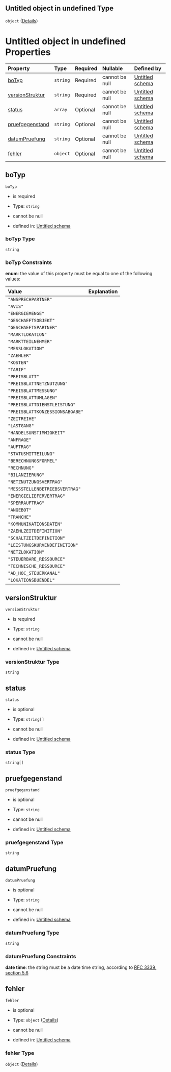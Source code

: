 ## Untitled object in undefined Type

`object` ([Details](statusbericht.md))

# Untitled object in undefined Properties

| Property                            | Type     | Required | Nullable       | Defined by                                                                                                                                                                                            |
| :---------------------------------- | :------- | :------- | :------------- | :---------------------------------------------------------------------------------------------------------------------------------------------------------------------------------------------------- |
| [boTyp](#botyp)                     | `string` | Required | cannot be null | [Untitled schema](botyp.md "https://raw.githubusercontent.com/conuti-gmbh/bo4e-schema/master/schemas/v1/enum/BOTyp.schema.json#/properties/boTyp")                                                    |
| [versionStruktur](#versionstruktur) | `string` | Required | cannot be null | [Untitled schema](statusbericht-properties-versionstruktur.md "https://raw.githubusercontent.com/conuti-gmbh/bo4e-schema/master/schemas/v1/bo/Statusbericht.schema.json#/properties/versionStruktur") |
| [status](#status)                   | `array`  | Optional | cannot be null | [Untitled schema](berichtstatus.md "https://raw.githubusercontent.com/conuti-gmbh/bo4e-schema/master/schemas/v1/enum/BerichtStatus.schema.json#/properties/status")                                   |
| [pruefgegenstand](#pruefgegenstand) | `string` | Optional | cannot be null | [Untitled schema](statusbericht-properties-pruefgegenstand.md "https://raw.githubusercontent.com/conuti-gmbh/bo4e-schema/master/schemas/v1/bo/Statusbericht.schema.json#/properties/pruefgegenstand") |
| [datumPruefung](#datumpruefung)     | `string` | Optional | cannot be null | [Untitled schema](statusbericht-properties-datumpruefung.md "https://raw.githubusercontent.com/conuti-gmbh/bo4e-schema/master/schemas/v1/bo/Statusbericht.schema.json#/properties/datumPruefung")     |
| [fehler](#fehler)                   | `object` | Optional | cannot be null | [Untitled schema](fehler.md "https://raw.githubusercontent.com/conuti-gmbh/bo4e-schema/master/schemas/v1/com/Fehler.schema.json#/properties/fehler")                                                  |

## boTyp



`boTyp`

*   is required

*   Type: `string`

*   cannot be null

*   defined in: [Untitled schema](botyp.md "https://raw.githubusercontent.com/conuti-gmbh/bo4e-schema/master/schemas/v1/enum/BOTyp.schema.json#/properties/boTyp")

### boTyp Type

`string`

### boTyp Constraints

**enum**: the value of this property must be equal to one of the following values:

| Value                           | Explanation |
| :------------------------------ | :---------- |
| `"ANSPRECHPARTNER"`             |             |
| `"AVIS"`                        |             |
| `"ENERGIEMENGE"`                |             |
| `"GESCHAEFTSOBJEKT"`            |             |
| `"GESCHAEFTSPARTNER"`           |             |
| `"MARKTLOKATION"`               |             |
| `"MARKTTEILNEHMER"`             |             |
| `"MESSLOKATION"`                |             |
| `"ZAEHLER"`                     |             |
| `"KOSTEN"`                      |             |
| `"TARIF"`                       |             |
| `"PREISBLATT"`                  |             |
| `"PREISBLATTNETZNUTZUNG"`       |             |
| `"PREISBLATTMESSUNG"`           |             |
| `"PREISBLATTUMLAGEN"`           |             |
| `"PREISBLATTDIENSTLEISTUNG"`    |             |
| `"PREISBLATTKONZESSIONSABGABE"` |             |
| `"ZEITREIHE"`                   |             |
| `"LASTGANG"`                    |             |
| `"HANDELSUNSTIMMIGKEIT"`        |             |
| `"ANFRAGE"`                     |             |
| `"AUFTRAG"`                     |             |
| `"STATUSMITTEILUNG"`            |             |
| `"BERECHNUNGSFORMEL"`           |             |
| `"RECHNUNG"`                    |             |
| `"BILANZIERUNG"`                |             |
| `"NETZNUTZUNGSVERTRAG"`         |             |
| `"MESSSTELLENBETRIEBSVERTRAG"`  |             |
| `"ENERGIELIEFERVERTRAG"`        |             |
| `"SPERRAUFTRAG"`                |             |
| `"ANGEBOT"`                     |             |
| `"TRANCHE"`                     |             |
| `"KOMMUNIKATIONSDATEN"`         |             |
| `"ZAEHLZEITDEFINITION"`         |             |
| `"SCHALTZEITDEFINITION"`        |             |
| `"LEISTUNGSKURVENDEFINITION"`   |             |
| `"NETZLOKATION"`                |             |
| `"STEUERBARE_RESSOURCE"`        |             |
| `"TECHNISCHE_RESSOURCE"`        |             |
| `"AD_HOC_STEUERKANAL"`          |             |
| `"LOKATIONSBUENDEL"`            |             |

## versionStruktur



`versionStruktur`

*   is required

*   Type: `string`

*   cannot be null

*   defined in: [Untitled schema](statusbericht-properties-versionstruktur.md "https://raw.githubusercontent.com/conuti-gmbh/bo4e-schema/master/schemas/v1/bo/Statusbericht.schema.json#/properties/versionStruktur")

### versionStruktur Type

`string`

## status



`status`

*   is optional

*   Type: `string[]`

*   cannot be null

*   defined in: [Untitled schema](berichtstatus.md "https://raw.githubusercontent.com/conuti-gmbh/bo4e-schema/master/schemas/v1/enum/BerichtStatus.schema.json#/properties/status")

### status Type

`string[]`

## pruefgegenstand



`pruefgegenstand`

*   is optional

*   Type: `string`

*   cannot be null

*   defined in: [Untitled schema](statusbericht-properties-pruefgegenstand.md "https://raw.githubusercontent.com/conuti-gmbh/bo4e-schema/master/schemas/v1/bo/Statusbericht.schema.json#/properties/pruefgegenstand")

### pruefgegenstand Type

`string`

## datumPruefung



`datumPruefung`

*   is optional

*   Type: `string`

*   cannot be null

*   defined in: [Untitled schema](statusbericht-properties-datumpruefung.md "https://raw.githubusercontent.com/conuti-gmbh/bo4e-schema/master/schemas/v1/bo/Statusbericht.schema.json#/properties/datumPruefung")

### datumPruefung Type

`string`

### datumPruefung Constraints

**date time**: the string must be a date time string, according to [RFC 3339, section 5.6](https://tools.ietf.org/html/rfc3339 "check the specification")

## fehler



`fehler`

*   is optional

*   Type: `object` ([Details](fehler.md))

*   cannot be null

*   defined in: [Untitled schema](fehler.md "https://raw.githubusercontent.com/conuti-gmbh/bo4e-schema/master/schemas/v1/com/Fehler.schema.json#/properties/fehler")

### fehler Type

`object` ([Details](fehler.md))
